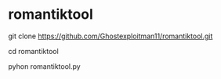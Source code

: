 # romantiktool

git clone https://github.com/Ghostexploitman11/romantiktool.git

cd romantiktool

pyhon romantiktool.py
